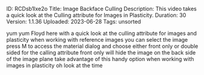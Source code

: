 ID: RCDsb1lxe2o
Title: Image Backface Culling
Description: This video takes a quick look at the Culling attribute for Images in Plasticity.
Duration: 30
Version: 1.1.36
Uploaded: 2023-06-28
Tags: unsorted

yum yum
Floyd here with a quick look at the
culling attribute for images and
plasticity when working with reference
images you can select the image press M
to access the material dialog and choose
either front only or double sided for
the calling attribute front only will
hide the image on the back side of the
image plane take advantage of this handy
option when working with images in
plasticity oh look at the time
